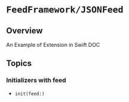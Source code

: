 # ``FeedFramework/JSONFeed``

## Overview

An Example of Extension in Swift DOC

## Topics


### Initializers with feed

- ``init(feed:)``

